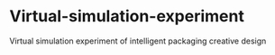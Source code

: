 # Virtual-simulation-experiment
Virtual simulation experiment of intelligent packaging creative design
